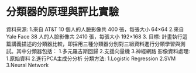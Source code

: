 # 分類器的原理與評比實驗
資料來源:
1.來自 AT&T 10 個人的人臉影像共 400 張，每張大小 64×64
2.來自 Yale Face 38 人的人臉影像共 2410 張，每張大小 192×168
3.
目標:
計畫執行這篇講義描述的分類器比較，即採用三種分類器分別對三組資料進行分類學習與測試。其中分類器包括：
1.多元羅吉斯回歸 2.支援向量機 3.神經網路
影像資料處理:
1.原始資料 2.進行PCA主成分分析
分類方法:
1.Logistic Regression
2.SVM
3.Neural Network
